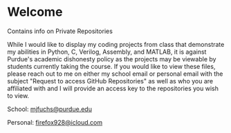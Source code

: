 # Welcome
Contains info on Private Repositories

While I would like to display my coding projects from class that demonstrate my abilities in Python, C, Verilog, Assembly, and MATLAB, it is against Purdue's academic dishonesty policy as the projects may be viewable by students currently taking the course. If you would like to view these files, please reach out to me on either my school email or personal email with the subject "Request to access GitHub Repositories" as well as who you are affiliated with and I will provide an access key to the repositories you wish to view.

School: mjfuchs@purdue.edu

Personal: firefox928@icloud.com
